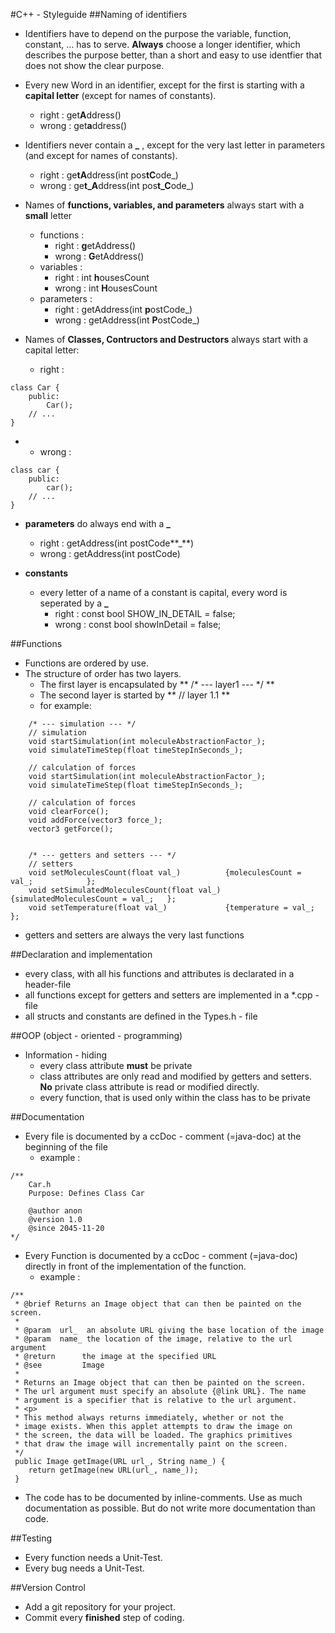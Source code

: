 #C++ - Styleguide
##Naming of identifiers
- Identifiers have to depend on the purpose the variable, function, constant, ... has to serve. **Always** choose a longer identifier, which describes the purpose better, than a short and easy to use identfier that does not show the clear purpose.
- Every new Word in an identifier, except for the first is starting with a **capital letter** (except for names of constants).
	- right : get**A**ddress()
    - wrong : get**a**ddress()  

- Identifiers never contain a **_** , except for the very last letter in parameters (and except for names of constants).
	- right : ge**tA**ddress(int pos**tC**ode_)
	- wrong : ge**t_A**ddress(int pos**t_C**ode_) 

- Names of **functions, variables, and parameters** always start with a **small** letter
	- functions :
        - right : **g**etAddress()
        - wrong : **G**etAddress() 
    - variables :
    	- right : int **h**ousesCount
    	- wrong : int **H**ousesCount
    - parameters :
    	- right : getAddress(int **p**ostCode_)
    	- wrong : getAddress(int **P**ostCode_)

- Names of **Classes, Contructors and Destructors** always start with a capital letter:
	- right :

```
class Car {
    public:
        Car();
	// ...
}
```
 - 
	- wrong :


```
class car {
    public:
        car();
	// ...
}
``` 

- **parameters** do always end with a **_**
	- right : getAddress(int postCode**_**)
	- wrong : getAddress(int postCode)

- **constants**
	- every letter of a name of a constant is capital, every word is seperated by a **_**
		- right : const bool SHOW_IN_DETAIL = false; 
		- wrong : const bool showInDetail = false; 

##Functions
- Functions are ordered by use. 
- The structure of order has two layers.
	- The first layer is encapsulated by ** /\* --- layer1 --- \*/ **
	- The second layer is started by ** // layer 1.1 ** 
	- for example:

```
	/* --- simulation --- */
    // simulation
    void startSimulation(int moleculeAbstractionFactor_);
    void simulateTimeStep(float timeStepInSeconds_);

    // calculation of forces
    void startSimulation(int moleculeAbstractionFactor_);
    void simulateTimeStep(float timeStepInSeconds_);

    // calculation of forces
    void clearForce();
    void addForce(vector3 force_);
    vector3 getForce();


    /* --- getters and setters --- */
    // setters
    void setMoleculesCount(float val_)          {moleculesCount = val_;            };
    void setSimulatedMoleculesCount(float val_) {simulatedMoleculesCount = val_;   };
    void setTemperature(float val_)             {temperature = val_;               };
```

- getters and setters are always the very last functions


##Declaration and implementation
- every class, with all his functions and attributes is declarated in a header-file
- all functions except for getters and setters are implemented in a *.cpp - file
- all structs and constants are defined in the Types.h - file

##OOP (object - oriented - programming)
- Information - hiding
	- every class attribute **must** be private
	- class attributes are only read and modified by getters and setters. **No** private class attribute is read or modified directly.
	- every function, that is used only within the class has to be private

##Documentation
- Every file is documented by a ccDoc - comment (=java-doc) at the beginning of the file
	- example :

```
/**
    Car.h
    Purpose: Defines Class Car

    @author anon
    @version 1.0
    @since 2045-11-20
*/
```


- Every Function is documented by a ccDoc - comment (=java-doc) directly in front of the implementation of the function.
	- example : 

```
/**
 * @brief Returns an Image object that can then be painted on the screen.
 * 
 * @param  url_  an absolute URL giving the base location of the image
 * @param  name_ the location of the image, relative to the url argument
 * @return      the image at the specified URL
 * @see         Image
 *  
 * Returns an Image object that can then be painted on the screen. 
 * The url argument must specify an absolute {@link URL}. The name
 * argument is a specifier that is relative to the url argument. 
 * <p>
 * This method always returns immediately, whether or not the 
 * image exists. When this applet attempts to draw the image on
 * the screen, the data will be loaded. The graphics primitives 
 * that draw the image will incrementally paint on the screen. 
 */
 public Image getImage(URL url_, String name_) {
 	return getImage(new URL(url_, name_));
 }
```

- The code has to be documented by inline-comments. Use as much documentation as possible. But do not write more documentation than code.

##Testing
- Every function needs a Unit-Test.
- Every bug needs a Unit-Test.

##Version Control
- Add a git repository for your project.
- Commit every **finished** step of coding.
